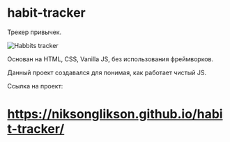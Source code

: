 # habit-tracker
Трекер привычек.

![Habbits tracker](https://github.com/NiksonGlikson/habbit-tracker-vanilla-JS/raw/main/images/habbits.png)

Основан на HTML, CSS, Vanilla JS, без использования фреймворков.

Данный проект создавался для понимая, как работает чистый JS.

Ссылка на проект:

# https://niksonglikson.github.io/habit-tracker/